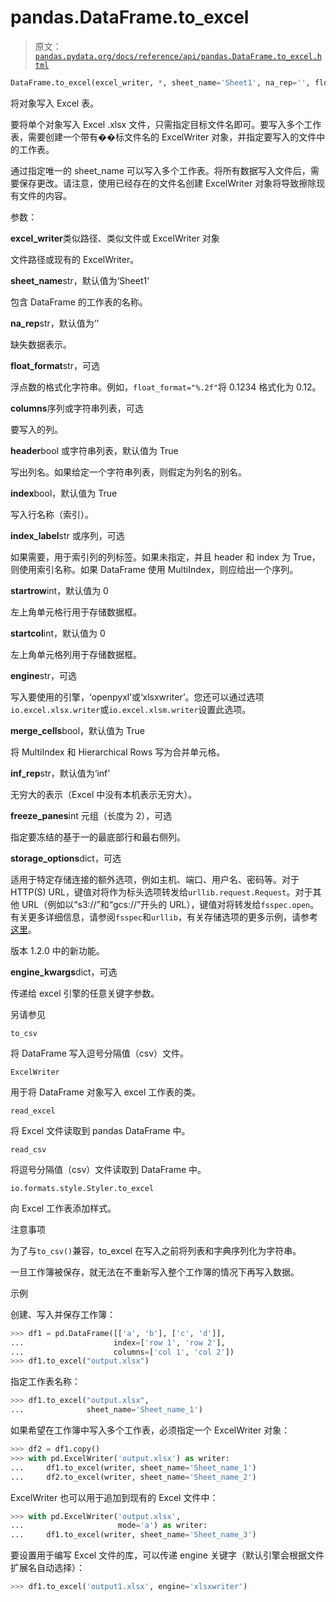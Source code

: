# pandas.DataFrame.to_excel

> 原文：[`pandas.pydata.org/docs/reference/api/pandas.DataFrame.to_excel.html`](https://pandas.pydata.org/docs/reference/api/pandas.DataFrame.to_excel.html)

```py
DataFrame.to_excel(excel_writer, *, sheet_name='Sheet1', na_rep='', float_format=None, columns=None, header=True, index=True, index_label=None, startrow=0, startcol=0, engine=None, merge_cells=True, inf_rep='inf', freeze_panes=None, storage_options=None, engine_kwargs=None)
```

将对象写入 Excel 表。

要将单个对象写入 Excel .xlsx 文件，只需指定目标文件名即可。要写入多个工作表，需要创建一个带有��标文件名的 ExcelWriter 对象，并指定要写入的文件中的工作表。

通过指定唯一的 sheet_name 可以写入多个工作表。将所有数据写入文件后，需要保存更改。请注意，使用已经存在的文件名创建 ExcelWriter 对象将导致擦除现有文件的内容。

参数：

**excel_writer**类似路径、类似文件或 ExcelWriter 对象

文件路径或现有的 ExcelWriter。

**sheet_name**str，默认值为‘Sheet1’

包含 DataFrame 的工作表的名称。

**na_rep**str，默认值为‘’

缺失数据表示。

**float_format**str，可选

浮点数的格式化字符串。例如，`float_format="%.2f"`将 0.1234 格式化为 0.12。

**columns**序列或字符串列表，可选

要写入的列。

**header**bool 或字符串列表，默认值为 True

写出列名。如果给定一个字符串列表，则假定为列名的别名。

**index**bool，默认值为 True

写入行名称（索引）。

**index_label**str 或序列，可选

如果需要，用于索引列的列标签。如果未指定，并且 header 和 index 为 True，则使用索引名称。如果 DataFrame 使用 MultiIndex，则应给出一个序列。

**startrow**int，默认值为 0

左上角单元格行用于存储数据框。

**startcol**int，默认值为 0

左上角单元格列用于存储数据框。

**engine**str，可选

写入要使用的引擎，‘openpyxl’或‘xlsxwriter’。您还可以通过选项`io.excel.xlsx.writer`或`io.excel.xlsm.writer`设置此选项。

**merge_cells**bool，默认值为 True

将 MultiIndex 和 Hierarchical Rows 写为合并单元格。

**inf_rep**str，默认值为‘inf’

无穷大的表示（Excel 中没有本机表示无穷大）。

**freeze_panes**int 元组（长度为 2），可选

指定要冻结的基于一的最底部行和最右侧列。

**storage_options**dict，可选

适用于特定存储连接的额外选项，例如主机、端口、用户名、密码等。对于 HTTP(S) URL，键值对将作为标头选项转发给`urllib.request.Request`。对于其他 URL（例如以“s3://”和“gcs://”开头的 URL），键值对将转发给`fsspec.open`。有关更多详细信息，请参阅`fsspec`和`urllib`，有关存储选项的更多示例，请参考[这里](https://pandas.pydata.org/docs/user_guide/io.html?highlight=storage_options#reading-writing-remote-files)。

版本 1.2.0 中的新功能。

**engine_kwargs**dict，可选

传递给 excel 引擎的任意关键字参数。

另请参见

`to_csv`

将 DataFrame 写入逗号分隔值（csv）文件。

`ExcelWriter`

用于将 DataFrame 对象写入 excel 工作表的类。

`read_excel`

将 Excel 文件读取到 pandas DataFrame 中。

`read_csv`

将逗号分隔值（csv）文件读取到 DataFrame 中。

`io.formats.style.Styler.to_excel`

向 Excel 工作表添加样式。

注意事项

为了与`to_csv()`兼容，to_excel 在写入之前将列表和字典序列化为字符串。

一旦工作簿被保存，就无法在不重新写入整个工作簿的情况下再写入数据。

示例

创建、写入并保存工作簿：

```py
>>> df1 = pd.DataFrame([['a', 'b'], ['c', 'd']],
...                    index=['row 1', 'row 2'],
...                    columns=['col 1', 'col 2'])
>>> df1.to_excel("output.xlsx") 
```

指定工作表名称：

```py
>>> df1.to_excel("output.xlsx",
...              sheet_name='Sheet_name_1') 
```

如果希望在工作簿中写入多个工作表，必须指定一个 ExcelWriter 对象：

```py
>>> df2 = df1.copy()
>>> with pd.ExcelWriter('output.xlsx') as writer:  
...     df1.to_excel(writer, sheet_name='Sheet_name_1')
...     df2.to_excel(writer, sheet_name='Sheet_name_2') 
```

ExcelWriter 也可以用于追加到现有的 Excel 文件中：

```py
>>> with pd.ExcelWriter('output.xlsx',
...                     mode='a') as writer:  
...     df1.to_excel(writer, sheet_name='Sheet_name_3') 
```

要设置用于编写 Excel 文件的库，可以传递 engine 关键字（默认引擎会根据文件扩展名自动选择）：

```py
>>> df1.to_excel('output1.xlsx', engine='xlsxwriter') 
```
